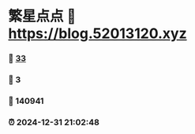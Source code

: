 # 繁星点点 :link: https://blog.52013120.xyz 
### :page_facing_up: [33](https://blog.52013120.xyz/tag.html) 
### :speech_balloon: 3 
### :hibiscus: 140941 
### :alarm_clock: 2024-12-31 21:02:48 
